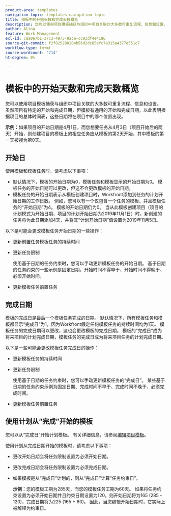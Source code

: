 ```yaml
---
product-area: templates
navigation-topic: templates-navigation-topic
title: 模板中的开始天数和完成天数概览
description: 您可以使用项目模板捕获与组织中项目关联的大多数可重复流程、信息和设置。 虽然项目有特定的开始和完成日期，但模板有通用的开始和完成日期，以此表明根据项目的总体时间表，这些日期将在项目中的哪个位置出现。
author: Alina
feature: Work Management
exl-id: caa0e7b1-37c3-4973-92ce-cc93df4e4186
source-git-commit: f2f825280204b56d2dc85efc7a315a4377e551c7
workflow-type: tm+mt
source-wordcount: '714'
ht-degree: 0%

---
```


# 模板中的开始天数和完成天数概览

您可以使用项目模板捕获与组织中项目关联的大多数可重复流程、信息和设置。 虽然项目有特定的开始和完成日期，但模板有通用的开始和完成日期，以此表明根据项目的总体时间表，这些日期将在项目中的哪个位置出现。

**示例：**&#x200B;如果项目的开始日期是4月1日，而您想要任务从4月3日（项目开始后的两天）开始，则创建项目的模板上的相应任务应从模板的第2天开始，其中模板的第一天被视为第0天。

## 开始日

使用模板和模板任务时，请考虑以下事项：

* 默认情况下，模板的开始日期为0，模板任务和模板显示的开始日期为0。 模板任务的开始日期可以更改，但这不会更改模板的开始日期。
* 模板任务的开始日期表示从模板创建项目时，Workfront添加到任务的计划开始日期的工作日数。 例如，您可以有一个仅包含一个任务的模板，并且模板任务的“开始日期”为4。 模板的开始日期仍为0。 当从此模板创建项目（项目的计划模式为开始日期，项目的计划开始日期为2019年11月1日）时，新创建的任务将为此日期添加4天，并将其“计划开始日期”值设置为2019年11月5日。

以下是可能会更改模板任务开始日期的一些操作：

* 更新前置任务模板任务的持续时间
* 更新任务限制

  使用基于日期的任务约束时，您可以手动更新模板任务的开始日期。 基于日期的任务约束的一些示例是固定日期，开始时间不得早于、开始时间不得晚于、必须开始时间。

* 更新模板任务前置任务

## 完成日期

模板的完成日是最后一个模板任务完成的日期。 默认情况下，所有模板任务和模板都显示“完成日”为1，因为Workfront假定任何模板任务的持续时间均为1天。 模板任务的完成日期可以更改，这也会更改模板的完成日期。 模板的“完成日”成为将来项目的计划完成日期，模板任务的完成日成为将来项目任务的计划完成日期。

以下是一些可能会更改模板任务完成日的操作：

* 更新模板任务的持续时间
* 更新任务限制

  使用基于日期的任务约束时，您可以手动更新模板任务的“完成日”。 某些基于日期的任务约束示例为固定日期、完成时间不早于、完成时间不晚于、必须完成时间。

* 更新模板任务前置任务

## 使用计划从“完成”开始的模板

您可以从“完成日”开始计划模板。 有关详细信息，请参阅[编辑项目模板](../../../manage-work/projects/create-and-manage-templates/edit-templates.md)。

使用计划从完成日期开始的模板时，请考虑以下事项：

* 更改开始日期会将任务限制设置为必须开始日期。
* 更改完成日期会将任务限制设置为必须完成日期。
* 如果模板是从“完成日”计划的，则从“完成日”计算“任务约束日”。

  **示例：**&#x200B;您的模板工期为285天，而您的模板任务工期为60天。 如果将任务约束设置为必须开始日期并且约束日期设置为120，则开始日期将为165 (285 - 120)，完成日期将为225 (165 + 60)。 因此，当您编辑开始日期时，它实际上被解释为约束日。
